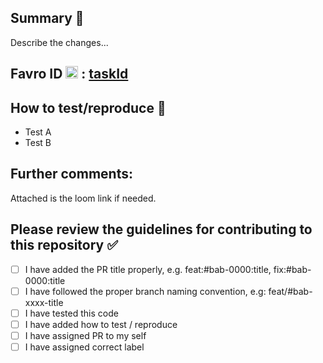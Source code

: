 ## Summary 🤖
Describe the changes...

## Favro ID <img width="20" height="20" src="https://assets-global.website-files.com/5eb8d3f3c300199312debf24/5ed7927a5e0209e8c97743d4_webclip.png"/> : [taskId](task_url_goes_here)

## How to test/reproduce 🚨
* Test A
* Test B

## Further comments:
Attached is the loom link if needed.  

## Please review the guidelines for contributing to this repository ✅
- [ ] I have added the PR title properly, e.g. feat:#bab-0000:title, fix:#bab-0000:title
- [ ] I have followed the proper branch naming convention, e.g: feat/#bab-xxxx-title  
- [ ] I have tested this code
- [ ] I have added how to test / reproduce 
- [ ] I have assigned PR to my self
- [ ] I have assigned correct label
